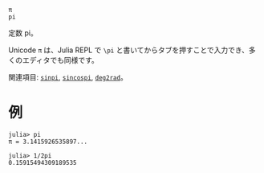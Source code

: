 ```
π
pi
```

定数 pi。

Unicode `π` は、Julia REPL で `\pi` と書いてからタブを押すことで入力でき、多くのエディタでも同様です。

関連項目: [`sinpi`](@ref), [`sincospi`](@ref), [`deg2rad`](@ref)。

# 例

```jldoctest
julia> pi
π = 3.1415926535897...

julia> 1/2pi
0.15915494309189535
```
